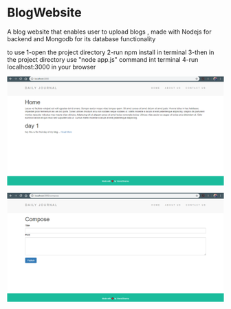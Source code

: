 # BlogWebsite
A blog website that enables user to upload blogs , made with Nodejs for backend and Mongodb for its database functionality


to use
1-open the project directory
2-run npm install in terminal
3-then in the project directory use "node app.js" command int terminal
4-run localhost:3000 in your browser

![alt text](https://github.com/veeralsharma/BlogWebsite/blob/master/homepage.PNG)


![alt text](https://github.com/veeralsharma/BlogWebsite/blob/master/create.PNG)

